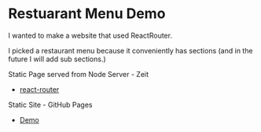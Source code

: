 # Restuarant Menu Demo

I wanted to make a website that used ReactRouter.

I picked a restaurant menu because it conveniently has sections (and in the future I will add sub sections.)

Static Page served from Node Server - Zeit
- [react-router](https://cra-with-api-lzhnvfcnvl.now.sh)

Static Site - GitHub Pages
- [Demo](https://sam-at-work.github.io/menu/)
